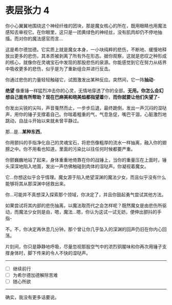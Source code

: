 # 表层张力 4

你小心翼翼地围绕这个神经纤维的团块，那是魔女核心的所在，既用眼睛也用魔法感知去审视它。在你眼里，这只是一团黄绿色的神经丝，没有肌肉却仍不停地抽搐。而对你的魔法感官而言...

这是希尔德加德。它实质上就是魔女本身，一小块纯粹的悲伤，不断地、缓慢地释放出更多的悲伤，其本质被剥离了所有外在形态。据你观察，这就是悲叹之种形成的核心，就像你在灵魂宝石中发现的那股悲伤的泉源。你能感觉到它在努力从结界中吸收更多的悲伤，似乎是为了重新组合并进行反击。

你通过悲伤的力量轻轻触碰它，试图激发出某种反应。突然间，它一阵**抽动**-

**绝望** 像重锤一样猛烈冲击你的心灵，无情地穿透了你的全部。**无用。你怎么会幻想自己能有所帮助？现在巴麻美和晓美焰都指望着**你，**而你就要让他们失望了-**

你发出尖锐的尖叫，声音戛然而止，一步步后退，最终跪倒，发出一声沉闷的湿哒声，用你的锤子支撑着自己。你喘着粗重的气，气息急促，嘴巴干涸，心脏激烈地跳动，自战斗开始以来就未曾平静过。

那...是...**某种东西**。

你用颤抖的手指净化自己的灵魂宝石，将悲伤像粗厚的流水一样抽离，融入你的翅膀之中。你不用看也知道，里面的污染比以往任何时候都要严重。

你颤巍巍地站了起来，身体重重地倚靠在你的战锤上，当你的重量压在上面时，锤头深深地陷入地面，发出一声仿佛触碰到肉体的湿哒声。你凝视着魔女。

它...你想这似乎合乎情理。魔女源于陷入绝望深渊的魔法少女，而且似乎没有什么能够将其从那深渊中拯救出来。

你...可能并不真想深入探索那个领域，你决定了，并且你鼓起勇气尝试其他方法。

如果尝试将其内部的悲伤抽离，以魔法取而代之会怎样呢？既然魔女是由悲伤所驱动，而魔法少女则是由，嗯，魔法...嗯，你认为这试一试无妨，便伸出颤抖的手指-

不。不，你决定再休息几分钟。那个曾让你几乎坠入的深渊的回声仍旧在你内心回荡。

片刻间，你只是静静地呼吸，尽量忽视那股空气中的浓烈铜腥味和你再次用锤子支撑身体时，脚下传来的令人不快的湿哒声。

---

- [ ] 继续前行
- [ ] 为希尔德加德解除苦难
- [ ] 随心所欲

---

确实，我没有更多话要说。
